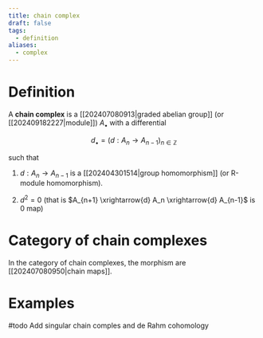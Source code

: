 ```yaml
---
title: chain complex
draft: false
tags:
  - definition
aliases:
  - complex
---
```

# Definition
A **chain complex** is a [[202407080913|graded abelian group]] (or [[202409182227|module]]) $A_\bullet$ with a differential 

$$d_\bullet = (d:A_n \longrightarrow A_{n-1})_{n\in \mathbb{Z}}$$

such that 
1. $d:A_n \to A_{n-1}$ is a [[202404301514|group homomorphism]] (or R-module homomorphism). 

2. $d^2 = 0$ (that is $A_{n+1} \xrightarrow{d} A_n \xrightarrow{d} A_{n-1}$ is 0 map) 

# Category of chain complexes
In the category of chain complexes, the morphism are [[202407080950|chain maps]].
# Examples
#todo Add singular chain comples and de Rahm cohomology